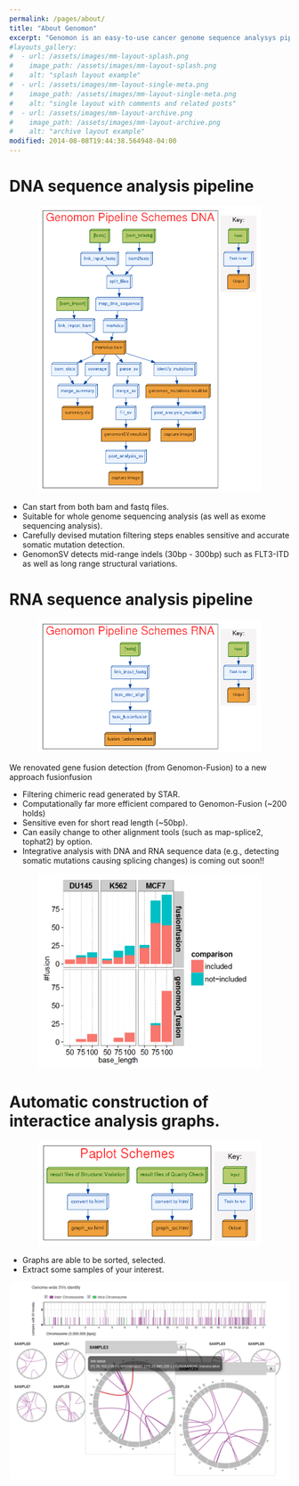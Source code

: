 ```yaml
---
permalink: /pages/about/
title: "About Genomon"
excerpt: "Genomon is an easy-to-use cancer genome sequence analysys pipeline"
#layouts_gallery:
#  - url: /assets/images/mm-layout-splash.png
#    image_path: /assets/images/mm-layout-splash.png
#    alt: "splash layout example"
#  - url: /assets/images/mm-layout-single-meta.png
#    image_path: /assets/images/mm-layout-single-meta.png
#    alt: "single layout with comments and related posts"
#  - url: /assets/images/mm-layout-archive.png
#    image_path: /assets/images/mm-layout-archive.png
#    alt: "archive layout example"
modified: 2014-08-08T19:44:38.564948-04:00
---
```


# DNA sequence analysis pipeline

<div align="center"><img src="/assets/images/dna_flow.png" width="400px"></div>

 - Can start from both bam and fastq files.
 - Suitable for whole genome sequencing analysis (as well as exome sequencing analysis).
 - Carefully devised mutation filtering steps enables sensitive and accurate somatic mutation detection.
 - GenomonSV detects mid-range indels (30bp - 300bp) such as FLT3-ITD as well as long range structural variations.

# RNA sequence analysis pipeline

<div align="center"><img src="/assets/images/rna_flow.png" width="400px"></div>

We renovated gene fusion detection (from Genomon-Fusion) to a new approach fusionfusion

 - Filtering chimeric read generated by STAR.
 - Computationally far more efficient compared to Genomon-Fusion (~200 holds)
 - Sensitive even for short read length (~50bp).
 - Can easily change to other alignment tools (such as map-splice2, tophat2) by option.
 - Integrative analysis with DNA and RNA sequence data (e.g., detecting somatic mutations causing splicing changes) is coming out soon!!

<div align="center"><img src="/assets/images/rna_chart.png" width="400px"></div>

# Automatic construction of interactice analysis graphs.

<div align="center"><img src="/assets/images/paplot_flow.png" width="400px"></div>

 - Graphs are able to be sorted, selected.
 - Extract some samples of your interest.

<div align="center"><img src="/assets/images/paplot_chart.png" width="600px"></div>

